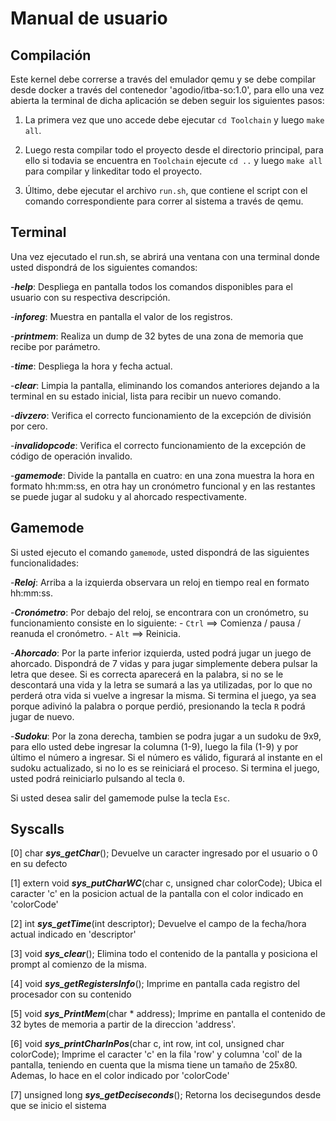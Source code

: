 # Manual de usuario #

## Compilación
Este kernel debe correrse a través del emulador qemu y se debe compilar desde docker a través del contenedor 'agodio/itba-so:1.0', para ello una vez abierta la terminal de dicha aplicación se deben seguir los siguientes pasos:

1. La primera vez que uno accede debe ejecutar `cd Toolchain` y luego `make all`.

2. Luego resta compilar todo el proyecto desde el directorio principal, para ello si todavia se encuentra en `Toolchain` ejecute `cd ..` y luego `make all` para compilar y linkeditar todo el proyecto. 

3. Último, debe ejecutar el archivo `run.sh`, que contiene el script con el comando correspondiente para correr al sistema a través de qemu.


## Terminal

Una vez ejecutado el run.sh, se abrirá una ventana con una terminal donde usted dispondrá de los siguientes comandos:

-***help***: Despliega en pantalla todos los comandos disponibles para el usuario con su respectiva descripción.

-***inforeg***: Muestra en pantalla el valor de los registros.

-***printmem***: Realiza un dump de 32 bytes de una zona de memoria que recibe por parámetro. 

-***time***: Despliega la hora y fecha actual.

-***clear***: Limpia la pantalla, eliminando los comandos anteriores dejando a la terminal en su estado inicial, lista para recibir un nuevo comando.

-***divzero***: Verifica el correcto funcionamiento de la excepción de división por cero.

-***invalidopcode***: Verifica el correcto funcionamiento de la excepción de código de operación invalido.

-***gamemode***: Divide la pantalla en cuatro: en una zona muestra la hora en formato hh:mm:ss, en otra hay un cronómetro funcional y en las restantes se puede jugar al sudoku y al ahorcado respectivamente.


## Gamemode

Si usted ejecuto el comando `gamemode`, usted dispondrá de las siguientes funcionalidades:

-***Reloj***: Arriba a la izquierda observara un reloj en tiempo real en formato hh:mm:ss.

-***Cronómetro***: Por debajo del reloj, se encontrara con un cronómetro, su funcionamiento consiste en lo siguiente:
	- `Ctrl` ==> Comienza / pausa / reanuda el cronómetro.
	- `Alt` ==> Reinicia.

-***Ahorcado***: Por la parte inferior izquierda, usted podrá jugar un juego de ahorcado. Dispondrá de 7 vidas y para jugar simplemente debera pulsar la letra que desee. Si es correcta aparecerá en la palabra, si no se le descontará una vida y la letra se sumará a las ya utilizadas, por lo que no perderá otra vida si vuelve a ingresar la misma.
Si termina el juego, ya sea porque adivinó la palabra o porque perdió, presionando la tecla `R` podrá jugar de nuevo.

-***Sudoku***: Por la zona derecha, tambien se podra jugar a un sudoku de 9x9, para ello usted debe ingresar la columna (1-9), luego la fila (1-9) y por último el número a ingresar. Si el número es válido, figurará al instante en el sudoku actualizado, si no lo es se reiniciará el proceso.
	Si termina el juego, usted podrá reiniciarlo pulsando al tecla `0`.

Si usted desea salir del gamemode pulse la tecla `Esc`.

## Syscalls

[0] char ***sys_getChar***();
Devuelve un caracter ingresado por el usuario o 0 en su defecto

[1] extern void ***sys_putCharWC***(char c, unsigned char colorCode);
Ubica el caracter 'c' en la posicion actual de la pantalla con el color indicado en 'colorCode'

[2] int ***sys_getTime***(int descriptor);
Devuelve el campo de la fecha/hora actual indicado en 'descriptor'

[3] void ***sys_clear***();
Elimina todo el contenido de la pantalla y posiciona el prompt al comienzo de la misma.

[4] void ***sys_getRegistersInfo***();
Imprime en pantalla cada registro del procesador con su contenido

[5] void ***sys_PrintMem***(char * address);
Imprime en pantalla el contenido de 32 bytes de memoria a partir de la direccion 'address'.

[6] void ***sys_printCharInPos***(char c, int row, int col, unsigned char colorCode);
Imprime el caracter 'c' en la fila 'row' y columna 'col' de la pantalla, teniendo en cuenta que la misma tiene un tamaño de 25x80. Ademas, lo hace en el color indicado por 'colorCode'

[7] unsigned long ***sys_getDeciseconds***();
Retorna los decisegundos desde que se inicio el sistema




